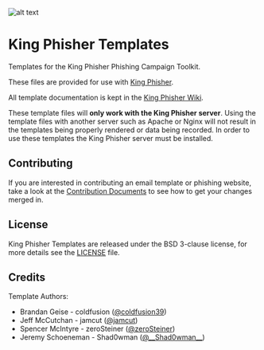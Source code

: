 ![alt text](https://github.com/securestate/king-phisher/raw/master/data/king-phisher-logo.png "King Phisher")

# King Phisher Templates
Templates for the King Phisher Phishing Campaign Toolkit.

These files are provided for use with [King Phisher][king-phisher-repo].

All template documentation is kept in the [King Phisher Wiki][king-phisher-wiki].

These template files will **only work with the King Phisher server**. Using the
template files with another server such as Apache or Nginx will not result in
the templates being properly rendered or data being recorded. In order to use
these templates the King Phisher server must be installed.

## Contributing
If you are interested in contributing an email template or phishing website,
take a look at the [Contribution Documents](CONTRIBUTING.md) to see how to get
your changes merged in.

## License
King Phisher Templates are released under the BSD 3-clause license, for more
details see the [LICENSE][license-file] file.

## Credits
Template Authors:

 - Brandan Geise - coldfusion ([@coldfusion39](https://twitter.com/coldfusion39))
 - Jeff McCutchan - jamcut ([@jamcut](https://twitter.com/jamcut))
 - Spencer McIntyre - zeroSteiner ([@zeroSteiner](https://twitter.com/zeroSteiner))
 - Jeremy Schoeneman - Shad0wman ([@\_\_Shad0wman__](https://twitter.com/__Shad0wman__))

[king-phisher-repo]: https://github.com/securestate/king-phisher
[king-phisher-wiki]: https://github.com/securestate/king-phisher/wiki
[license-file]: https://github.com/securestate/king-phisher-templates/blob/master/LICENSE
